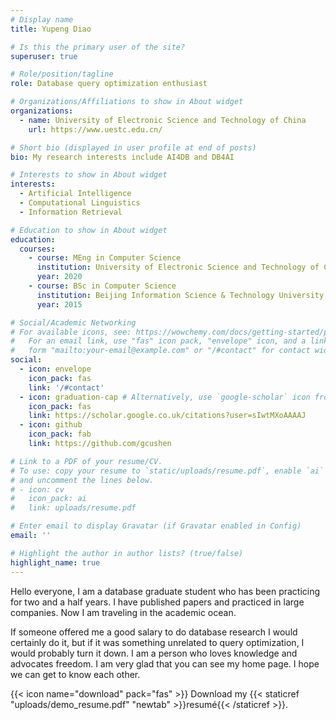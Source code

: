 ```yaml
---
# Display name
title: Yupeng Diao

# Is this the primary user of the site?
superuser: true

# Role/position/tagline
role: Database query optimization enthusiast

# Organizations/Affiliations to show in About widget
organizations:
  - name: University of Electronic Science and Technology of China
    url: https://www.uestc.edu.cn/

# Short bio (displayed in user profile at end of posts)
bio: My research interests include AI4DB and DB4AI

# Interests to show in About widget
interests:
  - Artificial Intelligence
  - Computational Linguistics
  - Information Retrieval

# Education to show in About widget
education:
  courses:
    - course: MEng in Computer Science
      institution: University of Electronic Science and Technology of China
      year: 2020
    - course: BSc in Computer Science
      institution: Beijing Information Science & Technology University
      year: 2015

# Social/Academic Networking
# For available icons, see: https://wowchemy.com/docs/getting-started/page-builder/#icons
#   For an email link, use "fas" icon pack, "envelope" icon, and a link in the
#   form "mailto:your-email@example.com" or "/#contact" for contact widget.
social:
  - icon: envelope
    icon_pack: fas
    link: '/#contact'
  - icon: graduation-cap # Alternatively, use `google-scholar` icon from `ai` icon pack
    icon_pack: fas
    link: https://scholar.google.co.uk/citations?user=sIwtMXoAAAAJ
  - icon: github
    icon_pack: fab
    link: https://github.com/gcushen

# Link to a PDF of your resume/CV.
# To use: copy your resume to `static/uploads/resume.pdf`, enable `ai` icons in `params.toml`,
# and uncomment the lines below.
# - icon: cv
#   icon_pack: ai
#   link: uploads/resume.pdf

# Enter email to display Gravatar (if Gravatar enabled in Config)
email: ''

# Highlight the author in author lists? (true/false)
highlight_name: true
---
```


Hello everyone, I am a database graduate student who has been practicing for two and a half years. I have published papers and practiced in large companies. Now I am traveling in the academic ocean.

If someone offered me a good salary to do database research I would certainly do it, but if it was something unrelated to query optimization, I would probably turn it down. I am a person who loves knowledge and advocates freedom. I am very glad that you can see my home page. I hope we can get to know each other.

{{< icon name="download" pack="fas" >}} Download my {{< staticref "uploads/demo_resume.pdf" "newtab" >}}resumé{{< /staticref >}}.
